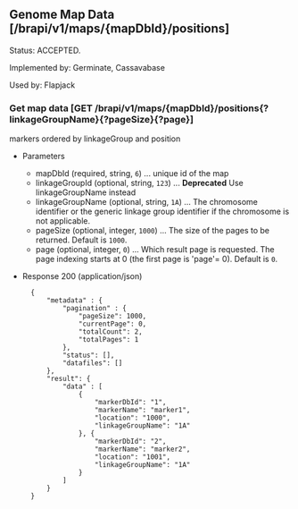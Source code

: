 ## Genome Map Data [/brapi/v1/maps/{mapDbId}/positions]

Status: ACCEPTED.

Implemented by: Germinate, Cassavabase

Used by: Flapjack

### Get map data [GET /brapi/v1/maps/{mapDbId}/positions{?linkageGroupName}{?pageSize}{?page}]

markers ordered by linkageGroup and position

+ Parameters
   + mapDbId (required, string, `6`) ... unique id of the map
   + linkageGroupId (optional, string, `123`) ... **Deprecated** Use linkageGroupName instead
   + linkageGroupName (optional, string, `1A`) ... The chromosome identifier or the generic linkage group identifier if the chromosome is not applicable.
   + pageSize (optional, integer, `1000`) ... The size of the pages to be returned. Default is `1000`.
   + page (optional, integer, `0`) ... Which result page is requested. The page indexing starts at 0 (the first page is 'page'= 0). Default is `0`.


+ Response 200 (application/json)

        {
            "metadata" : { 
                "pagination" : { 
                    "pageSize": 1000, 
                    "currentPage": 0, 
                    "totalCount": 2, 
                    "totalPages": 1 
                },
                "status": [],
                "datafiles": []
            },
            "result": { 
                "data" : [
                    {
                        "markerDbId": "1",
                        "markerName": "marker1",
                        "location": "1000",
                        "linkageGroupName": "1A"
                    }, {
                        "markerDbId": "2",
                        "markerName": "marker2",
                        "location": "1001",
                        "linkageGroupName": "1A"
                    }
                ]
            }
        }
